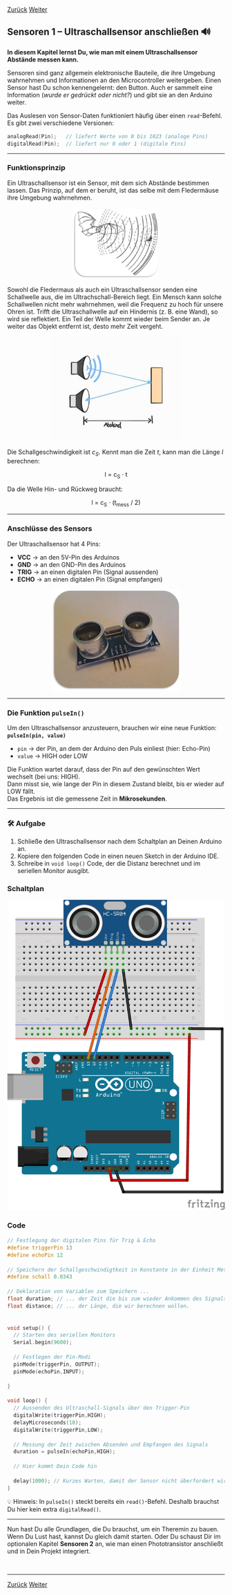 <link rel="stylesheet" href="assets/css/custom.css?v=2">

<div class="nav-container">
  <a href="Grundlagen6" class="button">Zurück</a>
  <a href="Sensoren2" class="button">Weiter</a>
</div>

## Sensoren 1 – Ultraschallsensor anschließen 🔊

**In diesem Kapitel lernst Du, wie man mit einem Ultraschallsensor Abstände messen kann.**

Sensoren sind ganz allgemein elektronische Bauteile, die ihre Umgebung wahrnehmen und Informationen an den Microcontroller weitergeben. Einen Sensor hast Du schon kennengelernt: den Button. Auch er sammelt eine Information (*wurde er gedrückt oder nicht?*) und gibt sie an den Arduino weiter.

Das Auslesen von Sensor-Daten funktioniert häufig über einen `read`-Befehl. Es gibt zwei verschiedene Versionen:

```cpp
analogRead(Pin);   // liefert Werte von 0 bis 1023 (analoge Pins)
digitalRead(Pin);  // liefert nur 0 oder 1 (digitale Pins)
```

---

### Funktionsprinzip

Ein Ultraschallsensor ist ein Sensor, mit dem sich Abstände bestimmen lassen. Das Prinzip, auf dem er beruht, ist das selbe mit dem Fledermäuse ihre Umgebung wahrnehmen.

<p align="center">
  <img src="img/Fledermaus.png" width="200" class="rounded" alt="Fledermaus bemerkt Beute">
</p>

Sowohl die Fledermaus als auch ein Ultraschallsensor senden eine Schallwelle aus, die im Ultrachschall-Bereich liegt. Ein Mensch kann solche Schallwellen nicht mehr wahrnehmen, weil die Frequenz zu hoch für unsere Ohren ist. Trifft die Ultraschallwelle auf ein Hindernis (z. B. eine Wand), so wird sie reflektiert. Ein Teil der Welle kommt wieder beim Sender an. Je weiter das Objekt entfernt ist, desto mehr Zeit vergeht.

<p align="center">
  <img src="img/UltraschallSensor.jpg" width="300" class="rounded" alt="Funktionsprinzip des Ultraschallsensors">
</p>

Die Schallgeschwindigkeit ist *c<sub>S</sub>*. Kennt man die Zeit *t*, kann man die Länge *l* berechnen:

<p align="center">l = c<sub>S</sub> · t</p>

Da die Welle Hin- und Rückweg braucht:

<p align="center">l = c<sub>S</sub> · (t<sub>mess</sub> / 2)</p>

---

### Anschlüsse des Sensors

Der Ultraschallsensor hat 4 Pins:

- **VCC** → an den 5V-Pin des Arduinos  
- **GND** → an den GND-Pin des Arduinos  
- **TRIG** → an einen digitalen Pin (Signal aussenden)  
- **ECHO** → an einen digitalen Pin (Signal empfangen)

<p align="center">
  <img src="img/UltraschallSensorBild.png" width="300" class="rounded" alt="Ultraschallsensor HC-SR04">
</p>

---

### Die Funktion `pulseIn()`

Um den Ultraschallsensor anzusteuern, brauchen wir eine neue Funktion: **`pulseIn(pin, value)`**  

- `pin` → der Pin, an dem der Arduino den Puls einliest (hier: Echo-Pin)  
- `value` → HIGH oder LOW  

Die Funktion wartet darauf, dass der Pin auf den gewünschten Wert wechselt (bei uns: HIGH).  
Dann misst sie, wie lange der Pin in diesem Zustand bleibt, bis er wieder auf LOW fällt.  
Das Ergebnis ist die gemessene Zeit in **Mikrosekunden**.

---

<div class="aufgabe">
<h3>🛠️ Aufgabe</h3>
<ol>
  <li>Schließe den Ultraschallsensor nach dem Schaltplan an Deinen Arduino an.</li>
  <li>Kopiere den folgenden Code in einen neuen Sketch in der Arduino IDE.</li>
  <li>Schreibe in <code>void loop()</code> Code, der die Distanz berechnet und im seriellen Monitor ausgibt.</li>
</ol>
</div>

### Schaltplan

<div class="schaltplan-box">
  <img src="img/Schaltung_s1_UNO.png"  alt="Schaltplan Ultraschallsensor">
</div>


### Code

```cpp
// Festlegung der digitalen Pins für Trig & Echo
#define triggerPin 13
#define echoPin 12

// Speichern der Schallgeschwindigtkeit in Konstante in der Einheit Meter pro Mikrosekunde
#define schall 0.0343

// Deklaration von Variablen zum Speichern ...
float duration; // ... der Zeit die bis zum wieder Ankommen des Signals vergangen ist und ...
float distance; // ... der Länge, die wir berechnen wollen.


void setup() {
  // Starten des seriellen Monitors
  Serial.begin(9600);

  // Festlegen der Pin-Modi
  pinMode(triggerPin, OUTPUT);
  pinMode(echoPin,INPUT);
  
}

void loop() {
  // Aussenden des Ultraschall-Signals über den Trigger-Pin
  digitalWrite(triggerPin,HIGH);
  delayMicroseconds(10);
  digitalWrite(triggerPin,LOW);

  // Messung der Zeit zwischen Absenden und Empfangen des Signals
  duration = pulseIn(echoPin,HIGH);
  
  // Hier kommt Dein Code hin
  
  delay(1000); // Kurzes Warten, damit der Sensor nicht überfordert wird
}
```

<div class="merkbox">
💡 Hinweis: In <code>pulseIn()</code> steckt bereits ein <code>read()</code>-Befehl. Deshalb brauchst Du hier kein extra <code>digitalRead()</code>.
</div>

---

Nun hast Du alle Grundlagen, die Du brauchst, um ein Theremin zu bauen.  
Wenn Du Lust hast, kannst Du gleich damit starten. Oder Du schaust Dir im optionalen Kapitel **Sensoren 2** an, wie man einen Phototransistor anschließt und in Dein Projekt integriert.

<p class="spacing-1">&nbsp;</p>

---

<div class="nav-container">
  <a href="Grundlagen6" class="button">Zurück</a>
  <a href="Sensoren2" class="button">Weiter</a>
</div>
